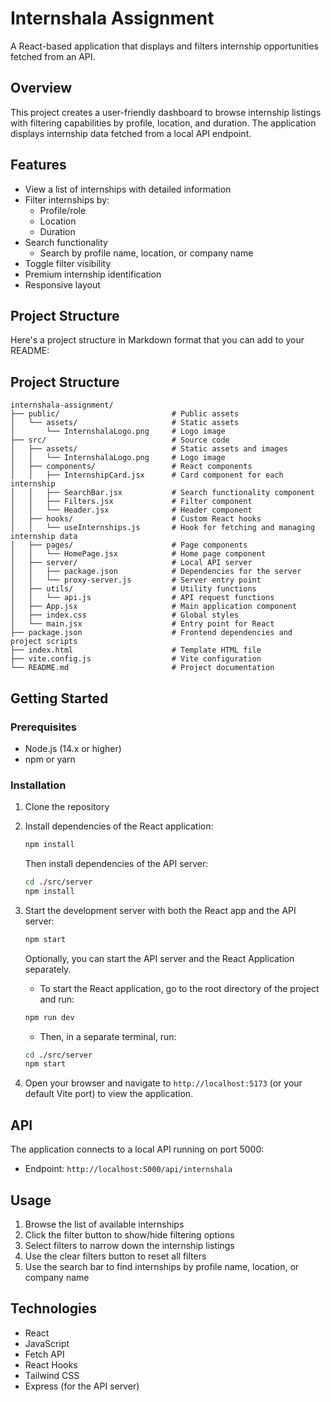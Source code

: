 # Internshala Assignment

A React-based application that displays and filters internship opportunities fetched from an API.

## Overview

This project creates a user-friendly dashboard to browse internship listings with filtering capabilities by profile, location, and duration. The application displays internship data fetched from a local API endpoint.

## Features

- View a list of internships with detailed information
- Filter internships by:
    - Profile/role
    - Location
    - Duration
- Search functionality
    - Search by profile name, location, or company name
- Toggle filter visibility
- Premium internship identification
- Responsive layout

## Project Structure

Here's a project structure in Markdown format that you can add to your README:


## Project Structure

```
internshala-assignment/
├── public/                         # Public assets
│   └── assets/                     # Static assets
│       └── InternshalaLogo.png     # Logo image
├── src/                            # Source code
│   ├── assets/                     # Static assets and images
│   │   └── InternshalaLogo.png     # Logo image
│   ├── components/                 # React components
│   │   ├── InternshipCard.jsx      # Card component for each internship
│   │   ├── SearchBar.jsx           # Search functionality component
│   │   ├── Filters.jsx             # Filter component
│   │   └── Header.jsx              # Header component
│   ├── hooks/                      # Custom React hooks
│   │   └── useInternships.js       # Hook for fetching and managing internship data
│   ├── pages/                      # Page components
│   │   └── HomePage.jsx            # Home page component
│   ├── server/                     # Local API server
│   │   ├── package.json            # Dependencies for the server
│   │   └── proxy-server.js         # Server entry point
│   ├── utils/                      # Utility functions
│   │   └── api.js                  # API request functions
│   ├── App.jsx                     # Main application component
│   ├── index.css                   # Global styles
│   └── main.jsx                    # Entry point for React
├── package.json                    # Frontend dependencies and project scripts
├── index.html                      # Template HTML file
├── vite.config.js                  # Vite configuration
└── README.md                       # Project documentation
```

## Getting Started

### Prerequisites

- Node.js (14.x or higher)
- npm or yarn

### Installation

1. Clone the repository

2. Install dependencies of the React application:
    ```bash
    npm install
    ```
   Then install dependencies of the API server:
    ```bash
    cd ./src/server
    npm install
    ```

3. Start the development server with both the React app and the API server:
    ```bash
    npm start
    ```
   
   Optionally, you can start the API server and the React Application separately.
   - To start the React application, go to the root directory of the project and run:
   ```bash   
   npm run dev
   ```
   - Then, in a separate terminal, run:
   ```bash
   cd ./src/server
   npm start
   ```

4. Open your browser and navigate to `http://localhost:5173` (or your default Vite port) to view the application.

## API

The application connects to a local API running on port 5000:
- Endpoint: `http://localhost:5000/api/internshala`

## Usage

1. Browse the list of available internships
2. Click the filter button to show/hide filtering options
3. Select filters to narrow down the internship listings
4. Use the clear filters button to reset all filters
5. Use the search bar to find internships by profile name, location, or company name

## Technologies

- React
- JavaScript
- Fetch API
- React Hooks
- Tailwind CSS
- Express (for the API server)

